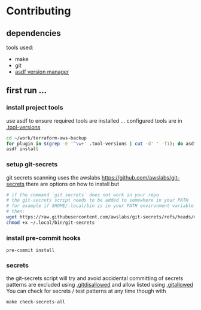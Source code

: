 # Contributing

## dependencies
tools used:
- make
- git
- [asdf version manager](https://asdf-vm.com/guide/getting-started.html)

## first run ...

### install project tools
use asdf to ensure required tools are installed ... configured tools are in  [.tool-versions](.tool-versions)
```bash
cd ~/work/terraform-aws-backup
for plugin in $(grep -E '^\w+' .tool-versions | cut -d' ' -f1); do asdf plugin add $plugin; done
asdf install
```

### setup git-secrets
git secrets scanning uses the awslabs https://github.com/awslabs/git-secrets there are options on how to install but
```bash
# if the command `git secrets` does not work in your repo
# the git-secrets script needs to be added to somewhere in your PATH
# for example if $HOME/.local/bin is in your PATH environment variable
# then:
wget https://raw.githubusercontent.com/awslabs/git-secrets/refs/heads/master/git-secrets -O ~/.local/bin/git-secrets
chmod +x ~/.local/bin/git-secrets
```

### install pre-commit hooks
```shell
pre-commit install
```


### secrets
the git-secrets script will try and avoid accidental committing of secrets
patterns are excluded using  [.gitdisallowed](.gitdisallowed) and allow listed using  [.gitallowed](.gitallowed)
You can check for secrets / test patterns at any time though with
```shell
make check-secrets-all
```
